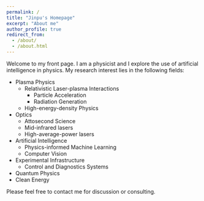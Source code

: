 ```yaml
---
permalink: /
title: "Jinpu's Homepage"
excerpt: "About me"
author_profile: true
redirect_from: 
  - /about/
  - /about.html
---
```

Welcome to my front page. I am a physicist and I explore the use of artificial intelligence in physics. My research interest lies in the following fields:
- Plasma Physics
  - Relativistic Laser-plasma Interactions
    - Particle Acceleration
    - Radiation Generation
  - High-energy-density Physics
- Optics
  - Attosecond Science
  - Mid-infrared lasers
  - High-average-power lasers
- Artificial Intelligence
  - Physics-informed Machine Learning
  - Computer Vision
- Experimental Infrastructure 
  - Control and Diagnostics Systems
- Quantum Physics
- Clean Energy

Please feel free to contact me for discussion or consulting.
